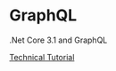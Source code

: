 # GraphQL
.Net Core 3.1 and GraphQL

<a href="https://amitverma80.github.io/Tech/GraphQL.html" target="_blank">Technical Tutorial</a>
